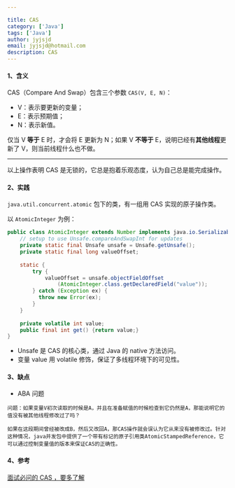 ```yaml
---

title: CAS
category: ['Java']
tags: ['Java']
author: jyjsjd
email: jyjsjd@hotmail.com
description: CAS
---
```


#### 1、含义
CAS（Compare And Swap）包含三个参数 `CAS(V, E, N)`：
* V：表示要更新的变量；
* E：表示预期值；
* N：表示新值。

仅当 V **等于** E 时，才会将 E 更新为 N；如果 V **不等于** E，说明已经有**其他线程**更新了 V，则当前线程什么也不做。

---

以上操作表明 CAS 是无锁的，它总是抱着乐观态度，认为自己总是能完成操作。

#### 2、实践
`java.util.concurrent.atomic` 包下的类，有一组用 CAS 实现的原子操作类。

以 `AtomicInteger` 为例：

```java
public class AtomicInteger extends Number implements java.io.Serializable {
    // setup to use Unsafe.compareAndSwapInt for updates
    private static final Unsafe unsafe = Unsafe.getUnsafe();
    private static final long valueOffset;
 
    static {
        try {
            valueOffset = unsafe.objectFieldOffset
                (AtomicInteger.class.getDeclaredField("value"));
        } catch (Exception ex) { 
          throw new Error(ex); 
        }
    }
 
    private volatile int value;
    public final int get() {return value;}
}
```

* Unsafe 是 CAS 的核心类，通过 Java 的 native 方法访问。
* 变量 value 用 volatile 修饰，保证了多线程环境下的可见性。

#### 3、缺点
* ABA 问题
```
问题：如果变量V初次读取的时候是A，并且在准备赋值的时候检查到它仍然是A，那能说明它的值没有被其他线程修改过了吗？

如果在这段期间曾经被改成B，然后又改回A，那CAS操作就会误认为它从来没有被修改过。针对这种情况，java并发包中提供了一个带有标记的原子引用类AtomicStampedReference，它可以通过控制变量值的版本来保证CAS的正确性。
```

#### 4、参考
[面试必问的 CAS ，要多了解](http://www.importnew.com/27811.html)
